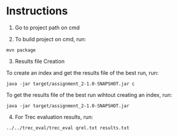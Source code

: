 # Instructions

1. Go to project path on cmd

2. To build project on cmd, run:

```
mvn package
```	

3. Results file Creation

To create an index and get the results file of the best run, run:

```
java -jar target/assignment_2-1.0-SNAPSHOT.jar c
```

To get the results file of the best run wihtout creating an index, run:

```
java -jar target/assignment_2-1.0-SNAPSHOT.jar
```

4. For Trec evaluation results, run:

```
../../trec_eval/trec_eval qrel.txt results.txt
```	


